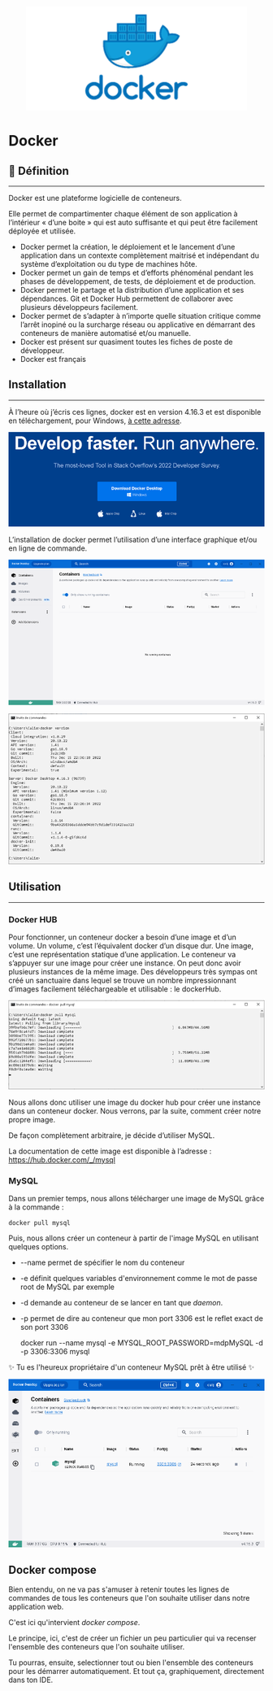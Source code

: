 <div style="text-align: center;">

![dockerlogo.png](img/dockerlogo.png)

</div>

# Docker


## :speech_balloon: Définition

-------------

Docker est une plateforme logicielle de conteneurs.

Elle permet de compartimenter chaque élément de son application à l’intérieur « d’une boite » qui est auto suffisante et qui peut être facilement déployée et utilisée.
- Docker permet la création, le déploiement et le lancement d’une application dans un contexte complètement maitrisé et indépendant du système d’exploitation ou du type de machines hôte.
- Docker permet un gain de temps et d’efforts phénoménal pendant les phases de développement, de tests, de déploiement et de production.
- Docker permet le partage et la distribution d’une application et ses dépendances. Git et Docker Hub permettent de collaborer avec plusieurs développeurs facilement.
- Docker permet de s’adapter à n’importe quelle situation critique comme l’arrêt inopiné ou la surcharge réseau ou applicative en démarrant des conteneurs de manière automatisé et/ou manuelle.
- Docker est présent sur quasiment toutes les fiches de poste de développeur.
- Docker est français

## Installation

---------------

À l’heure où j’écris ces lignes, docker est en version 4.16.3 et est disponible en téléchargement, pour Windows, [à cette adresse](https://desktop.docker.com/win/main/amd64/Docker%20Desktop%20Installer.exe?utm_source=docker&utm_medium=webreferral&utm_campaign=dd-smartbutton&utm_location=module).

<div style="text-align: center;">

![dockertelechargement.png](img/dockertelechargement.png)
</div>

L’installation de docker permet l’utilisation d’une interface graphique et/ou en ligne de commande.

<div style="text-align: center;">

![dockerinterfacegraphique.png](img/dockerinterfacegraphique.png)

![dockerversion.png](img/dockerversion.png)
</div>

## Utilisation

-----------

### Docker HUB

Pour fonctionner, un conteneur docker a besoin d’une image et d’un volume.
Un volume, c’est l’équivalent docker d’un disque dur.
Une image, c’est une représentation statique d’une application.
Le conteneur va s’appuyer sur une image pour créer une instance. On peut donc avoir plusieurs instances de la même image.
Des développeurs très sympas ont créé un sanctuaire dans lequel se trouve un nombre impressionnant d’images facilement téléchargeable et utilisable : le dockerHub.

<div style="text-align: center;">

![dockerpullmysql.png](img/dockerpullmysql.png)
</div>

Nous allons donc utiliser une image du docker hub pour créer une instance dans un conteneur docker. Nous verrons, par la suite, comment créer notre propre image.

De façon complètement arbitraire, je décide d’utiliser MySQL.

La documentation de cette image est disponible à l’adresse : https://hub.docker.com/_/mysql

### MySQL

Dans un premier temps, nous allons télécharger une image de MySQL grâce à la commande :
        
    docker pull mysql
 
Puis, nous allons créer un conteneur à partir de l'image MySQL en utilisant quelques options.

- --name permet de spécifier le nom du conteneur
- -e définit quelques variables d'environnement comme le mot de passe root de MySQL par exemple
- -d demande au conteneur de se lancer en tant que _daemon_.
- -p permet de dire au conteneur que mon port 3306 est le reflet exact de son port 3306


    docker run --name mysql -e MYSQL_ROOT_PASSWORD=mdpMySQL -d -p 3306:3306 mysql

:sparkles: Tu es l'heureux propriétaire d'un conteneur MySQL prêt à être utilisé :sparkles:

<div style="text-align: center;">

![dockerconteneurs.png](img/dockerconteneurs.png)
</div>

## Docker compose

Bien entendu, on ne va pas s'amuser à retenir toutes les lignes de commandes de tous les conteneurs que l'on souhaite utiliser dans notre application web.

C'est ici qu'intervient *docker compose*.

Le principe, ici, c'est de créer un fichier un peu particulier qui va recenser l'ensemble des conteneurs que l'on souhaite utiliser.

Tu pourras, ensuite, selectionner tout ou bien l'ensemble des conteneurs pour les démarrer automatiquement. Et tout ça, graphiquement, directement dans ton IDE.

